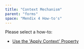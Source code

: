```yaml
---
title: "Context Mechanism"
parent: "forms"
space: "Mendix 4 How-to's"
---
```

Please select a how-to:

*   [Use the 'Apply Context' Property](use-the-apply-context-property)
